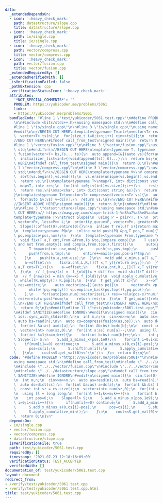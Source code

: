 ```yaml
---
data:
  _extendedDependsOn:
  - icon: ':heavy_check_mark:'
    path: datastructure/slope.cpp
    title: datastructure/slope.cpp
  - icon: ':heavy_check_mark:'
    path: io/single.cpp
    title: io/single.cpp
  - icon: ':heavy_check_mark:'
    path: vector/compress.cpp
    title: vector/compress.cpp
  - icon: ':heavy_check_mark:'
    path: vector/fusion.cpp
    title: vector/fusion.cpp
  _extendedRequiredBy: []
  _extendedVerifiedWith: []
  _isVerificationFailed: false
  _pathExtension: cpp
  _verificationStatusIcon: ':heavy_check_mark:'
  attributes:
    '*NOT_SPECIAL_COMMENTS*': ''
    PROBLEM: https://yukicoder.me/problems/5061
    links:
    - https://yukicoder.me/problems/5061
  bundledCode: "#line 1 \"test/yukicoder/5061.test.cpp\"\n#define PROBLEM \"https://yukicoder.me/problems/5061\"\
    \n\n#include <bits/stdc++.h>\nusing namespace std;\n\n#define call_from_test\n\
    #line 1 \"io/single.cpp\"\n\n#line 3 \"io/single.cpp\"\nusing namespace std;\n\
    #endif\n\n//BEGIN CUT HERE\ntemplate<typename T=int>\nvector<T> read(size_t n){\n\
    \  vector<T> ts(n);\n  for(size_t i=0;i<n;i++) cin>>ts[i];\n  return ts;\n}\n\
    //END CUT HERE\n#ifndef call_from_test\nsigned main(){\n  return 0;\n}\n#endif\n\
    #line 1 \"vector/fusion.cpp\"\n\n#line 3 \"vector/fusion.cpp\"\nusing namespace\
    \ std;\n#endif\n\n//BEGIN CUT HERE\ntemplate<typename T, typename ...Ts>\nvector<T>\
    \ fusion(vector<T> bs,Ts... ts){\n  auto append=[&](auto vs){for(auto v:vs) bs.emplace_back(v);};\n\
    \  initializer_list<int>{(void(append(ts)),0)...};\n  return bs;\n}\n//END CUT\
    \ HERE\n#ifndef call_from_test\nsigned main(){\n  return 0;\n}\n#endif\n#line\
    \ 1 \"vector/compress.cpp\"\n\n#line 3 \"vector/compress.cpp\"\nusing namespace\
    \ std;\n#endif\n\n//BEGIN CUT HERE\ntemplate<typename V>\nV compress(V vs){\n\
    \  sort(vs.begin(),vs.end());\n  vs.erase(unique(vs.begin(),vs.end()),vs.end());\n\
    \  return vs;\n}\ntemplate<typename T>\nmap<T, int> dict(const vector<T> &vs){\n\
    \  map<T, int> res;\n  for(int i=0;i<(int)vs.size();i++)\n    res[vs[i]]=i;\n\
    \  return res;\n}\nmap<char, int> dict(const string &s){\n  return dict(vector<char>(s.begin(),s.end()));\n\
    }\ntemplate<typename T>\nvector<T> compressed(vector<T> vs){\n  auto dc=dict(compress(vs));\n\
    \  for(auto &v:vs) v=dc[v];\n  return vs;\n}\n//END CUT HERE\n#ifndef call_from_test\n\
    //INSERT ABOVE HERE\nsigned main(){\n  return 0;\n}\n#endif\n#line 1 \"datastructure/slope.cpp\"\
    \n\n#line 3 \"datastructure/slope.cpp\"\nusing namespace std;\n#endif\n//BEGIN\
    \ CUT HERE\n// https://maspypy.com/slope-trick-1-%e8%a7%a3%e8%aa%ac%e7%b7%a8\n\
    template<typename T>\nstruct Slope{\n  using P = pair<T, T>;\n  priority_queue<P,\
    \ vector<P>, less<P>> L;\n  priority_queue<P, vector<P>, greater<P>> R;\n  T offset,entire;\n\
    \  Slope():offset(0),entire(0){}\n\n  inline T relu(T x){return max<T>(0,x);}\n\
    \n  template<typename PQ>\n  inline void push(PQ &pq,T pos,T num){\n    if(num!=T(0))\
    \ pq.emplace(pos,num);\n  }\n\n  template<typename From,typename To,typename Compare>\n\
    \  void fix(T a,T cnt,From &from,To &to,Compare comp){\n    T use(0);\n    while(use<cnt\
    \ and not from.empty() and comp(a,from.top().first)){\n      auto[pos,num]=from.top();from.pop();\n\
    \      T tmp=min(cnt-use,num);\n      push(to,pos,tmp);\n      push(from,pos,relu(num-tmp));\n\
    \      push(from,a,tmp);\n      entire+=max(a-pos,pos-a)*tmp;\n      use+=tmp;\n\
    \    }\n    push(to,a,cnt-use);\n  }\n\n  void add_x_minus_a(T a,T cnt=T(1)){\n\
    \    a-=offset;\n    fix(a,cnt,L,R,[](T x,T y){return x<y;});\n  }\n\n  void add_a_minus_x(T\
    \ a,T cnt=T(1)){\n    a-=offset;\n    fix(a,cnt,R,L,[](T x,T y){return x>y;});\n\
    \  }\n\n  // f_{new}(x) =  f_{old}(x + diff)\n  void shift(T diff){offset-=diff;}\n\
    \n  // f_{new}(x) = min_{y<=x} f_{old}(y)\n  void apply_cumulative_min(){\n  \
    \  while(!R.empty()) R.pop();\n  }\n\n  T get_val(T x){\n    x-=offset;\n    T\
    \ res=entire;\n    auto vectorize=[](auto pq){\n      vector<P> vp;\n      vp.reserve(pq.size());\n\
    \      while(!pq.empty()) vp.emplace_back(pq.top()),pq.pop();\n      return vp;\n\
    \    };\n    for(auto[pos,num]:vectorize(L)) res+=relu(pos-x)*num;\n    for(auto[pos,num]:vectorize(R))\
    \ res+=relu(x-pos)*num;\n    return res;\n  }\n\n  T get_min(){return entire;}\n\
    };\n//END CUT HERE\n#ifndef call_from_test\n//INSERT ABOVE HERE\nsigned main(){\n\
    \  return 0;\n}\n#endif\n#line 11 \"test/yukicoder/5061.test.cpp\"\n#undef call_from_test\n\
    \n#ifdef SANITIZE\n#define IGNORE\n#endif\n\nsigned main(){\n  cin.tie(0);\n \
    \ ios::sync_with_stdio(0);\n\n  int m,n;\n  cin>>m>>n;\n  auto as=read(m);\n \
    \ auto bs=read(n);\n\n  auto cs=compress(fusion(as,bs));\n  auto dc=dict(cs);\n\
    \  for(int &a:as) a=dc[a];\n  for(int &b:bs) b=dc[b];\n\n  const int sz = cs.size();\n\
    \  vector<int> num(sz,0);\n  for(int a:as) num[a]--;\n\n  using ll = long long;\n\
    \  for(int k=1;k<=m;k++){\n    for(int b:bs) num[b]++;\n\n    int pos=0;\n   \
    \ Slope<ll> S;\n    S.add_a_minus_x(pos,1e9);\n    for(int i=0;i<sz;i++){\n  \
    \    if(num[i]==0) continue;\n      S.add_a_minus_x(0,cs[i]-pos);\n      S.add_x_minus_a(0,cs[i]-pos);\n\
    \      pos=cs[i];\n      S.shift(num[i]);\n      S.apply_cumulative_min();\n \
    \   }\n\n    cout<<S.get_val(0)<<'\\n';\n  }\n  return 0;\n}\n"
  code: "#define PROBLEM \"https://yukicoder.me/problems/5061\"\n\n#include <bits/stdc++.h>\n\
    using namespace std;\n\n#define call_from_test\n#include \"../../io/single.cpp\"\
    \n#include \"../../vector/fusion.cpp\"\n#include \"../../vector/compress.cpp\"\
    \n#include \"../../datastructure/slope.cpp\"\n#undef call_from_test\n\n#ifdef\
    \ SANITIZE\n#define IGNORE\n#endif\n\nsigned main(){\n  cin.tie(0);\n  ios::sync_with_stdio(0);\n\
    \n  int m,n;\n  cin>>m>>n;\n  auto as=read(m);\n  auto bs=read(n);\n\n  auto cs=compress(fusion(as,bs));\n\
    \  auto dc=dict(cs);\n  for(int &a:as) a=dc[a];\n  for(int &b:bs) b=dc[b];\n\n\
    \  const int sz = cs.size();\n  vector<int> num(sz,0);\n  for(int a:as) num[a]--;\n\
    \n  using ll = long long;\n  for(int k=1;k<=m;k++){\n    for(int b:bs) num[b]++;\n\
    \n    int pos=0;\n    Slope<ll> S;\n    S.add_a_minus_x(pos,1e9);\n    for(int\
    \ i=0;i<sz;i++){\n      if(num[i]==0) continue;\n      S.add_a_minus_x(0,cs[i]-pos);\n\
    \      S.add_x_minus_a(0,cs[i]-pos);\n      pos=cs[i];\n      S.shift(num[i]);\n\
    \      S.apply_cumulative_min();\n    }\n\n    cout<<S.get_val(0)<<'\\n';\n  }\n\
    \  return 0;\n}\n"
  dependsOn:
  - io/single.cpp
  - vector/fusion.cpp
  - vector/compress.cpp
  - datastructure/slope.cpp
  isVerificationFile: true
  path: test/yukicoder/5061.test.cpp
  requiredBy: []
  timestamp: '2021-07-23 12:18:16+09:00'
  verificationStatus: TEST_ACCEPTED
  verifiedWith: []
documentation_of: test/yukicoder/5061.test.cpp
layout: document
redirect_from:
- /verify/test/yukicoder/5061.test.cpp
- /verify/test/yukicoder/5061.test.cpp.html
title: test/yukicoder/5061.test.cpp
---
```

